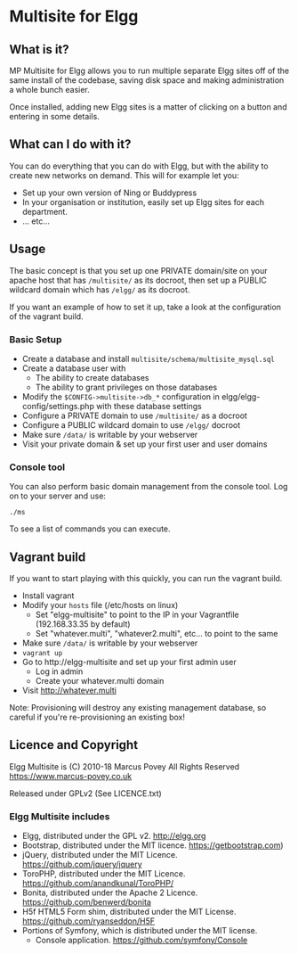 # Multisite for Elgg

## What is it?

MP Multisite for Elgg allows you to run multiple separate Elgg 
sites off of the same install of the codebase, saving disk 
space and making administration a whole bunch easier.

Once installed, adding new Elgg sites is a matter of clicking 
on a button and entering in some details.

## What can I do with it?

You can do everything that you can do with Elgg, but with the 
ability to create new networks on demand. This will for example 
let you:

* Set up your own version of Ning or Buddypress
* In your organisation or institution, easily set up Elgg 
  sites for each department.
* ... etc...


## Usage

The basic concept is that you set up one PRIVATE domain/site on your apache host
that has ```/multisite/``` as its docroot, then set up a PUBLIC wildcard domain which has ```/elgg/```
as its docroot.

If you want an example of how to set it up, take a look at the configuration of the vagrant build.

### Basic Setup

* Create a database and install ```multisite/schema/multisite_mysql.sql```
* Create a database user with
  * The ability to create databases
  * The ability to grant privileges on those databases
* Modify the ```$CONFIG->multisite->db_*``` configuration in elgg/elgg-config/settings.php with these database settings
* Configure a PRIVATE domain to use ```/multisite/``` as a docroot
* Configure a PUBLIC wildcard domain to use ```/elgg/``` docroot
* Make sure ```/data/``` is writable by your webserver
* Visit your private domain & set up your first user and user domains

### Console tool

You can also perform basic domain management from the console tool. Log on to your server and use:

```
./ms
```

To see a list of commands you can execute.

## Vagrant build

If you want to start playing with this quickly, you can run the vagrant build.

* Install vagrant
* Modify your ```hosts``` file (/etc/hosts on linux)
  * Set "elgg-multisite" to point to the IP in your Vagrantfile (192.168.33.35 by default)
  * Set "whatever.multi", "whatever2.multi", etc... to point to the same
* Make sure ```/data/``` is writable by your webserver
* ```vagrant up```
* Go to http://elgg-multisite and set up your first admin user
  * Log in admin
  * Create your whatever.multi domain
* Visit http://whatever.multi

Note: Provisioning will destroy any existing management database, so careful if you're re-provisioning an existing box!

## Licence and Copyright 

Elgg Multisite is (C) 2010-18 Marcus Povey All Rights Reserved 
    <https://www.marcus-povey.co.uk>

Released under GPLv2 (See LICENCE.txt)

### Elgg Multisite includes

* Elgg, distributed under the GPL v2. http://elgg.org
* Bootstrap, distributed under the MIT licence. https://getbootstrap.com)
* jQuery, distributed under the MIT Licence. https://github.com/jquery/jquery
* ToroPHP, distributed under the MIT Licence. https://github.com/anandkunal/ToroPHP/
* Bonita, distributed under the Apache 2 Licence. https://github.com/benwerd/bonita
* H5f HTML5 Form shim, distributed under the MIT License. https://github.com/ryanseddon/H5F
* Portions of Symfony, which is distributed under the MIT license.
  * Console application. https://github.com/symfony/Console